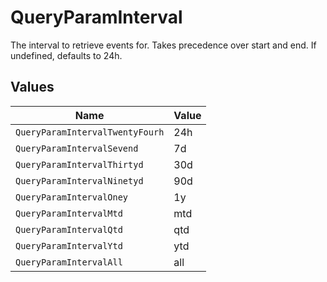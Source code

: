# QueryParamInterval

The interval to retrieve events for. Takes precedence over start and end. If undefined, defaults to 24h.


## Values

| Name                            | Value                           |
| ------------------------------- | ------------------------------- |
| `QueryParamIntervalTwentyFourh` | 24h                             |
| `QueryParamIntervalSevend`      | 7d                              |
| `QueryParamIntervalThirtyd`     | 30d                             |
| `QueryParamIntervalNinetyd`     | 90d                             |
| `QueryParamIntervalOney`        | 1y                              |
| `QueryParamIntervalMtd`         | mtd                             |
| `QueryParamIntervalQtd`         | qtd                             |
| `QueryParamIntervalYtd`         | ytd                             |
| `QueryParamIntervalAll`         | all                             |